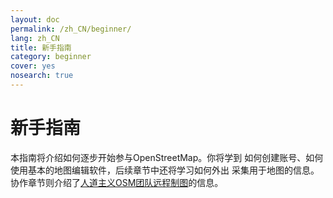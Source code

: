 ```yaml
---
layout: doc
permalink: /zh_CN/beginner/
lang: zh_CN
title: 新手指南
category: beginner
cover: yes
nosearch: true
---
```


新手指南
================


本指南将介绍如何逐步开始参与OpenStreetMap。你将学到
如何创建账号、如何使用基本的地图编辑软件，后续章节中还将学习如何外出
采集用于地图的信息。协作章节则介绍了[人道主义OSM团队远程制图](/en/coordination/)的信息。 

